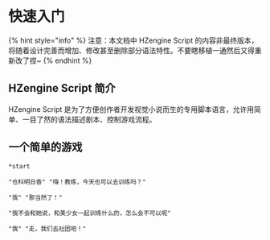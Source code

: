 # 快速入门

{% hint style="info" %}
注意：本文档中 HZengine Script 的内容非最终版本，将随着设计完善而增加、修改甚至删除部分语法特性。不要瞎移植一通然后又得重新改了捏\~
{% endhint %}

## HZengine Script 简介

HZengine Script 是为了方便创作者开发视觉小说而生的专用脚本语言，允许用简单、一目了然的语法描述剧本、控制游戏流程。

## 一个简单的游戏

```renpy
*start

"仓科明日香" "嗨！教练，今天也可以去训练吗？"

"我" "那当然了！"

"我不会和她说，和美少女一起训练什么的，怎么会不可以呢"

"我" "走，我们去社团吧！"
```

